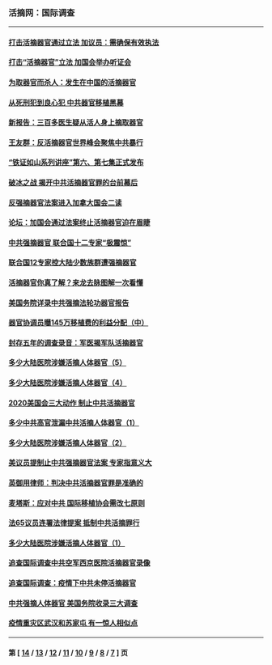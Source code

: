 ### 活摘网：国际调查
---
#### [打击活摘器官通过立法 加议员：需确保有效执法](../../pages/nf5947/n13886356.md?03090430) 
#### [打击“活摘器官”立法 加国会举办听证会](../../pages/nf5947/n13869362.md?03090430) 
#### [为取器官而杀人：发生在中国的活摘器官](../../pages/nf5947/n13794731.md?03090430) 
#### [从死刑犯到良心犯 中共器官移植黑幕](../../pages/nf5947/n13764669.md?03090430) 
#### [新报告：三百多医生疑从活人身上摘取器官](../../pages/nf5947/n13703044.md?03090430) 
#### [王友群：反活摘器官世界峰会聚焦中共暴行](../../pages/nf5947/n13250738.md?03090430) 
#### [“铁证如山系列讲座”第六、第七集正式发布](../../pages/nf5947/n13106287.md?03090430) 
#### [破冰之战 揭开中共活摘器官罪的台前幕后](../../pages/nf5947/n13082457.md?03090430) 
#### [反强摘器官法案进入加拿大国会二读](../../pages/nf5947/n13033450.md?03090430) 
#### [论坛：加国会通过法案终止活摘器官迫在眉睫](../../pages/nf5947/n13029839.md?03090430) 
#### [中共强摘器官 联合国十二专家“极震惊”](../../pages/nf5947/n13024313.md?03090430) 
#### [联合国12专家控大陆少数族群遭强摘器官](../../pages/nf5947/n13023877.md?03090430) 
#### [活摘器官你真了解？来龙去脉图解一次看懂](../../pages/nf5947/n13013820.md?03090430) 
#### [美国务院详录中共强摘法轮功器官报告](../../pages/nf5947/n12944519.md?03090430) 
#### [器官协调员曝145万移植费的利益分配（中）](../../pages/nf5947/n12894547.md?03090430) 
#### [封存五年的调查录音：军医揭军队活摘器官](../../pages/nf5947/n12798692.md?03090430) 
#### [多少大陆医院涉嫌活摘人体器官（5）](../../pages/nf5947/n12768383.md?03090430) 
#### [多少大陆医院涉嫌活摘人体器官（4）](../../pages/nf5947/n12664434.md?03090430) 
#### [2020美国会三大动作 制止中共活摘器官](../../pages/nf5947/n12682004.md?03090430) 
#### [多少中共高官泄漏中共活摘人体器官（1）](../../pages/nf5947/n12671234.md?03090430) 
#### [多少大陆医院涉嫌活摘人体器官（2）](../../pages/nf5947/n12655589.md?03090430) 
#### [美议员提制止中共强摘器官法案 专家指意义大](../../pages/nf5947/n12630561.md?03090430) 
#### [英御用律师：判决中共活摘器官罪是准确的](../../pages/nf5947/n12580740.md?03090430) 
#### [麦塔斯：应对中共 国际移植协会需改七原则](../../pages/nf5947/n12514711.md?03090430) 
#### [法65议员连署法律提案 抵制中共活摘罪行](../../pages/nf5947/n12437047.md?03090430) 
#### [多少大陆医院涉嫌活摘人体器官（1）](../../pages/nf5947/n12414284.md?03090430) 
#### [追查国际调查中共空军西京医院活摘器官录像](../../pages/nf5947/n12348837.md?03090430) 
#### [追查国际调查：疫情下中共未停活摘器官](../../pages/nf5947/n12273415.md?03090430) 
#### [中共强摘人体器官 美国务院收录三大调查](../../pages/nf5947/n12181488.md?03090430) 
#### [疫情重灾区武汉和苏家屯 有一惊人相似点](../../pages/nf5947/n12150824.md?03090430) 

---
#### 第 [ [14](./14.md?03090430) / [13](./13.md?03090430) / [12](./12.md?03090430) / [11](./11.md?03090430) / [10](./10.md?03090430) / [9](./9.md?03090430) / [8](./8.md?03090430) / [7](./7.md?03090430) ] 页
